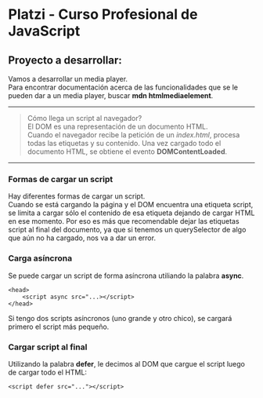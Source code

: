 # Platzi - Curso Profesional de JavaScript
  
## Proyecto a desarrollar:  
Vamos a desarrollar un media player.  
Para encontrar documentación acerca de las funcionalidades que se le pueden dar a un media player, buscar **mdn htmlmediaelement**.  
  
------  
  
> Cómo llega un script al navegador?  
> El DOM es una representación de un documento HTML.  
> Cuando el navegador recibe la petición de un *index.html*, procesa todas las etiquetas y su contenido. Una vez cargado todo el documento HTML, se obtiene el evento **DOMContentLoaded**.  
  
------  
  
### Formas de cargar un script
Hay diferentes formas de cargar un script.  
Cuando se está cargando la página y el DOM encuentra una etiqueta script, se limita a cargar sólo el contenido de esa etiqueta dejando de cargar HTML en ese momento. Por eso es más que recomendable dejar las etiquetas script al final del documento, ya que si tenemos un querySelector de algo que aún no ha cargado, nos va a dar un error.  
  
### Carga asíncrona
Se puede cargar un script de forma asíncrona utiliando la palabra **async**.  
```
<head>
    <script async src="...></script>
</head>
```
Si tengo dos scripts asíncronos (uno grande y otro chico), se cargará primero el script más pequeño.  
  
### Cargar script al final
Utilizando la palabra **defer**, le decimos al DOM que cargue el script luego de cargar todo el HTML:  
```
<script defer src="..."></script>
```

